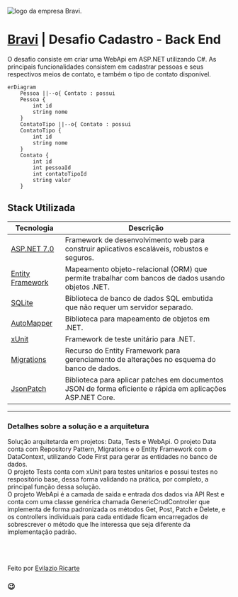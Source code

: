 ![logo da empresa Bravi](https://bravi.com.br/app/uploads/2019/11/cropped-bravi_2211_favicon_AF-150x150.png "Bravi").


# [Bravi](https://bravi.com.br/) | Desafio Cadastro - Back End
O desafio consiste em criar uma WebApi em ASP.NET utilizando C#. As principais funcionalidades consistem em cadastrar pessoas e seus respectivos meios de contato, e também o tipo de contato disponível.

```mermaid
erDiagram
    Pessoa ||--o{ Contato : possui
    Pessoa {
        int id
        string nome
    }
    ContatoTipo ||--o{ Contato : possui
    ContatoTipo {
        int id
        string nome
    }
    Contato {
        int id
        int pessoaId
        int contatoTipoId
        string valor
    }
```

## Stack Utilizada
| Tecnologia                               | Descrição                                                                                   |
|------------------------------------------|--------------------------------------------------------------------------------------------|
| [ASP.NET 7.0](https://dotnet.microsoft.com/apps/aspnet) | Framework de desenvolvimento web para construir aplicativos escaláveis, robustos e seguros. |
| [Entity Framework](https://docs.microsoft.com/en-us/ef/) | Mapeamento objeto-relacional (ORM) que permite trabalhar com bancos de dados usando objetos .NET. |
| [SQLite](https://www.sqlite.org/)        | Biblioteca de banco de dados SQL embutida que não requer um servidor separado.          |
| [AutoMapper](https://automapper.org/)   | Biblioteca para mapeamento de objetos em .NET.                                        |
| [xUnit](https://xunit.net/)             | Framework de teste unitário para .NET.                                                |
| [Migrations](https://docs.microsoft.com/en-us/ef/core/managing-schemas/migrations/) | Recurso do Entity Framework para gerenciamento de alterações no esquema do banco de dados. |
| [JsonPatch](https://www.nuget.org/packages/Microsoft.AspNetCore.JsonPatch/) | Biblioteca para aplicar patches em documentos JSON de forma eficiente e rápida em aplicações ASP.NET Core. |


---

### Detalhes sobre a solução e a arquitetura
Solução arquitetarda em projetos: Data, Tests e WebApi.
O projeto Data conta com Repository Pattern, Migrations e o Entity Framework com o DataContext, utilizando Code First para gerar as entidades no banco de dados.\
O projeto Tests conta com xUnit para testes unitarios e possui testes no respositório base, dessa forma validando na prática, por completo, a principal função dessa solução.\
O projeto WebApi é a camada de saida e entrada dos dados via API Rest e conta com uma classe genérica chamada  GenericCrudController que implementa de forma padronizada os métodos Get, Post, Patch e Delete, e os controllers individuais para cada entidade ficam encarregados de sobrescrever o método que lhe interessa que seja diferente da implementação padrão. 

\
\
\
Feito por [Evilazio Ricarte](https://www.linkedin.com/in/evilazio-ricarte-29ab4a1a8/)
### 😉